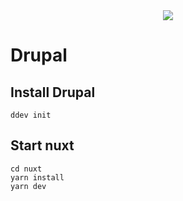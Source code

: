 <div style="text-align: center"><img src="https://www.new-energie.de/sites/new-energie.de/files/new-energie-logo_startseite.png"></div>

# Drupal

## Install Drupal
```
ddev init
```
## Start nuxt
```
cd nuxt
yarn install
yarn dev
```
